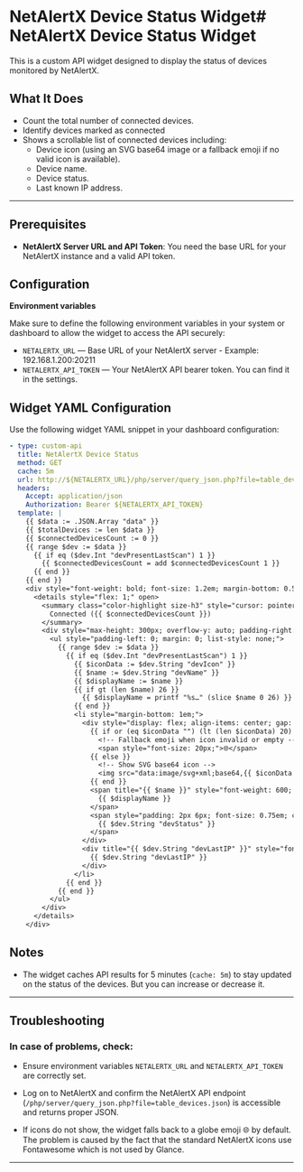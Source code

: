 # NetAlertX Device Status Widget# NetAlertX Device Status Widget

This is a custom API widget designed to display the status of devices monitored by NetAlertX.

## What It Does

- Count the total number of connected devices.
- Identify devices marked as connected
- Shows a scrollable list of connected devices including:
  - Device icon (using an SVG base64 image or a fallback emoji if no valid icon is available).
  - Device name.
  - Device status.
  - Last known IP address.

---

## Prerequisites

- **NetAlertX Server URL and API Token**: You need the base URL for your NetAlertX instance and a valid API token.

## Configuration

 **Environment variables**

   Make sure to define the following environment variables in your system or dashboard to allow the widget to access the API securely:

   - `NETALERTX_URL` — Base URL of your NetAlertX server - Example: 192.168.1.200:20211
   - `NETALERTX_API_TOKEN` — Your NetAlertX API bearer token. You can find it in the settings.

## **Widget YAML Configuration**

   Use the following widget YAML snippet in your dashboard configuration:

   ```yaml
   - type: custom-api
     title: NetAlertX Device Status
     method: GET
     cache: 5m
     url: http://${NETALERTX_URL}/php/server/query_json.php?file=table_devices.json
     headers:
       Accept: application/json
       Authorization: Bearer ${NETALERTX_API_TOKEN}
     template: |
       {{ $data := .JSON.Array "data" }}
       {{ $totalDevices := len $data }}
       {{ $connectedDevicesCount := 0 }}
       {{ range $dev := $data }}
         {{ if eq ($dev.Int "devPresentLastScan") 1 }}
           {{ $connectedDevicesCount = add $connectedDevicesCount 1 }}
         {{ end }}
       {{ end }}
       <div style="font-weight: bold; font-size: 1.2em; margin-bottom: 0.5em; display:flex; gap: 1rem;">
         <details style="flex: 1;" open>
           <summary class="color-highlight size-h3" style="cursor: pointer; font-weight: 600;">
             Connected ({{ $connectedDevicesCount }})
           </summary>
           <div style="max-height: 300px; overflow-y: auto; padding-right: 6px;">
             <ul style="padding-left: 0; margin: 0; list-style: none;">
               {{ range $dev := $data }}
                 {{ if eq ($dev.Int "devPresentLastScan") 1 }}
                   {{ $iconData := $dev.String "devIcon" }}
                   {{ $name := $dev.String "devName" }}
                   {{ $displayName := $name }}
                   {{ if gt (len $name) 26 }}
                     {{ $displayName = printf "%s…" (slice $name 0 26) }}
                   {{ end }}
                   <li style="margin-bottom: 1em;">
                     <div style="display: flex; align-items: center; gap: 8px; flex-wrap: wrap;">
                       {{ if or (eq $iconData "") (lt (len $iconData) 20) (and (ge (len $iconData) 2) (eq (slice $iconData 0 2) "PG")) }}
                         <!-- Fallback emoji when icon invalid or empty -->
                         <span style="font-size: 20px;">​🌐​️</span>
                       {{ else }}
                         <!-- Show SVG base64 icon -->
                         <img src="data:image/svg+xml;base64,{{ $iconData }}" alt="icon" style="width: 20px; height: 20px;" />
                       {{ end }}
                       <span title="{{ $name }}" style="font-weight: 600; font-size: 0.9em; white-space: nowrap; overflow: hidden; text-overflow: ellipsis; max-width: 200px;">
                         {{ $displayName }}
                       </span>
                       <span style="padding: 2px 6px; font-size: 0.75em; color: var(--color-positive); border: 1px solid var(--color-positive); border-radius: 4px; white-space: normal; max-width: 100px; word-break: break-word;">
                         {{ $dev.String "devStatus" }}
                       </span>
                     </div>
                     <div title="{{ $dev.String "devLastIP" }}" style="font-size: 0.75em; color: var(--color-subtle); margin-top: 2px; white-space: nowrap; overflow: hidden; text-overflow: ellipsis; max-width: 200px;">
                       {{ $dev.String "devLastIP" }}
                     </div>
                   </li>
                 {{ end }}
               {{ end }}
             </ul>
           </div>
         </details>
       </div>
   ```
## Notes

- The widget caches API results for 5 minutes (`cache: 5m`) to stay updated on the status of the devices. But you can increase or decrease it.


---

## Troubleshooting

### In case of problems, check:

- Ensure environment variables `NETALERTX_URL` and `NETALERTX_API_TOKEN` are correctly set.

- Log on to NetAlertX and confirm the NetAlertX API endpoint (`/php/server/query_json.php?file=table_devices.json`) is accessible and returns proper JSON. 

- If icons do not show, the widget falls back to a globe emoji 🌐 by default. The problem is caused by the fact that the standard NetAlertX icons use Fontawesome which is not used by Glance.

---
